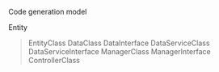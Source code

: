 

Code generation model

Entity
> EntityClass
> DataClass
> DataInterface
> DataServiceClass
> DataServiceInterface
> ManagerClass
> ManagerInterface
> ControllerClass

